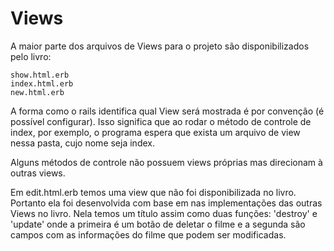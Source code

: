 # Views

A maior parte dos arquivos de Views para o projeto são disponibilizados pelo livro:
    
    show.html.erb
    index.html.erb
    new.html.erb

A forma como o rails identifica qual View será mostrada é por convenção (é possível configurar). Isso significa
que ao rodar o método de controle de index, por exemplo, o programa espera que exista um
arquivo de view nessa pasta, cujo nome seja index.

Alguns métodos de controle não possuem views próprias mas direcionam à outras views.

Em edit.html.erb temos uma view que não foi disponibilizada no livro.
Portanto ela foi desenvolvida com base em nas implementações das outras 
Views no livro.
Nela temos um título assim como duas funções: 'destroy' e 'update' onde a primeira 
é um botão de deletar o filme e a segunda são campos com as informações do filme que podem ser modificadas.